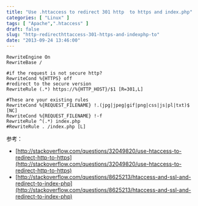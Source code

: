 ```yaml
---
title: "Use .httaccess to redirect 301 http  to https and index.php"
categories: [ "Linux" ]
tags: [ "Apache",".htaccess" ]
draft: false
slug: "http-redirecthttaccess-301-https-and-indexphp-to"
date: "2013-09-24 13:46:00"
---
```


```.htaccess
RewriteEngine On
RewriteBase /

#if the request is not secure http?
RewriteCond %{HTTPS} off
#redirect to the secure version
RewriteRule (.*) https://%{HTTP_HOST}/$1 [R=301,L]

#These are your existing rules
RewriteCond %{REQUEST_FILENAME} !.(jpg|jpeg|gif|png|css|js|pl|txt)$ [NC]
RewriteCond %{REQUEST_FILENAME} !-f
RewriteRule ^(.*) index.php
#RewriteRule . /index.php [L]
```

参考：

- [http://stackoverflow.com/questions/32049820/use-htaccess-to-redirect-http-to-https](http://stackoverflow.com/questions/32049820/use-htaccess-to-redirect-http-to-https)
- [http://stackoverflow.com/questions/8625213/htaccess-and-ssl-and-redirect-to-index-php](http://stackoverflow.com/questions/8625213/htaccess-and-ssl-and-redirect-to-index-php)